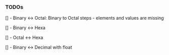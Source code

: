 ### TODOs

[] - Binary <-> Octal: Binary to Octal steps - elements and values are missing

[] - Binary <-> Hexa

[] - Octal <-> Hexa

[] - Binary <-> Decimal with float
